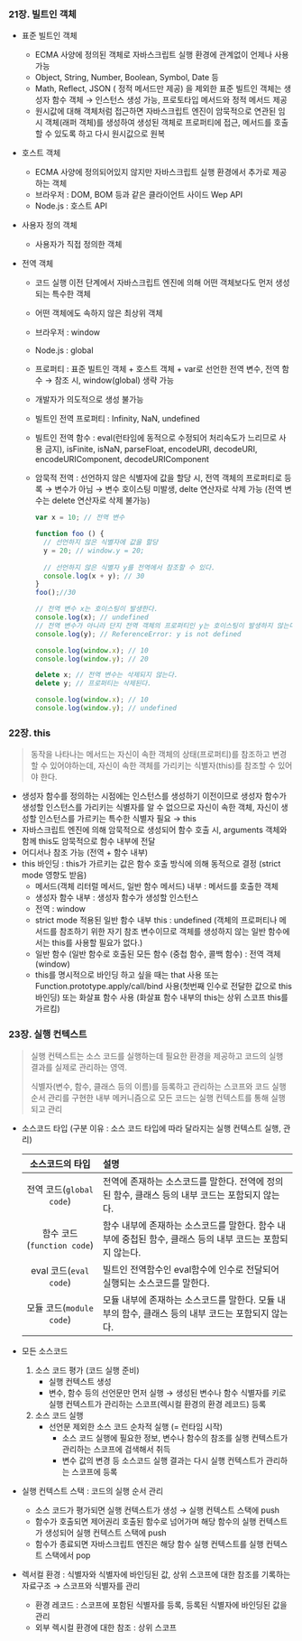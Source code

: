 ### 21장. 빌트인 객체

- 표준 빌트인 객체

  - ECMA 사양에 정의된 객체로 자바스크립트 실행 환경에 관계없이 언제나 사용 가능
  - Object, String, Number, Boolean, Symbol, Date 등
  - Math, Reflect, JSON ( 정적 메서드만 제공) 을 제외한 표준 빌트인 객체는 생성자 함수 객체 &rarr; 인스턴스 생성 가능, 프로토타입 메서드와 정적 메서드 제공
  - 원시값에 대해 객체처럼 접근하면 자바스크립트 엔진이 암묵적으로 연관된 임시 객체(래퍼 객체)를 생성하여 생성된 객체로 프로퍼티에 접근, 메서드를 호출할 수 있도록 하고 다시 원시값으로 원복

- 호스트 객체

  - ECMA 사양에 정의되어있지 않지만 자바스크립트 실행 환경에서 추가로 제공하는 객체
  - 브라우저 : DOM, BOM 등과 같은 클라이언트 사이드 Wep API
  - Node.js : 호스트 API

- 사용자 정의 객체

  - 사용자가 직접 정의한 객체

- 전역 객체

  - 코드 실행 이전 단계에서 자바스크립트 엔진에 의해 어떤 객체보다도 먼저 생성되는 특수한 객체

  - 어떤 객체에도 속하지 않은 최상위 객체

  - 브라우저 : window

  - Node.js : global

  - 프로퍼티 : 표준 빌트인 객체 + 호스트 객체 + var로 선언한 전역 변수, 전역 함수 &rarr; 참조 시, window(global) 생략 가능

  - 개발자가 의도적으로 생성 불가능

  - 빌트인 전역 프로퍼티 : Infinity, NaN, undefined

  - 빌트인 전역 함수 : eval(런타임에 동적으로 수정되어 처리속도가 느리므로 사용 금지), isFinite, isNaN, parseFloat, encodeURI, decodeURI, encodeURIComponent, decodeURIComponent

  - 암묵적 전역 : 선언하지 않은 식별자에 값을 할당 시, 전역 객체의 프로퍼티로 등록 &rarr; 변수가 아님 &rarr; 변수 호이스팅 미발생, delte 연산자로 삭제 가능 (전역 변수는 delete 연산자로 삭제 불가능)

    ```js
    var x = 10; // 전역 변수
    
    function foo () {
      // 선언하지 않은 식별자에 값을 할당
      y = 20; // window.y = 20;
      
      // 선언하지 않은 식별자 y를 전역에서 참조할 수 있다.
      console.log(x + y); // 30
    }
    foo();//30
    
    // 전역 변수 x는 호이스팅이 발생한다.
    console.log(x); // undefined
    // 전역 변수가 아니라 단지 전역 객체의 프로퍼티인 y는 호이스팅이 발생하지 않는다.
    console.log(y); // ReferenceError: y is not defined
    
    console.log(window.x); // 10
    console.log(window.y); // 20
    
    delete x; // 전역 변수는 삭제되지 않는다.
    delete y; // 프로퍼티는 삭제된다.
    
    console.log(window.x); // 10
    console.log(window.y); // undefined
    
    ```

    

### 22장. this

> 동작을 나타나는 메서드는 자신이 속한 객체의 상태(프로퍼티)를 참조하고 변경할 수 있어야하는데, 자신이 속한 객체를 가리키는 식별자(this)를 참조할 수 있어야 한다.

- 생성자 함수를 정의하는 시점에는 인스턴스를 생성하기 이전이므로 생성자 함수가 생성할 인스턴스를 가리키는 식별자를 알 수 없으므로 자신이 속한 객체, 자신이 생성할 인스턴스를 가르키는 특수한 식별자 필요 &rarr; this
- 자바스크립트 엔진에 의해 암묵적으로 생성되어 함수 호출 시, arguments 객체와 함께 this도 암묵적으로 함수 내부에 전달
- 어디서나 참조 가능 (전역 + 함수 내부)
- this 바인딩 : this가 가르키는 값은 함수 호출 방식에 의해 동적으로 결정 (strict mode 영향도 받음)
  - 메서드(객체 리터럴 메서드, 일반 함수 메서드) 내부 : 메서드를 호출한 객체
  - 생성자 함수 내부 : 생성자 함수가 생성할 인스턴스
  - 전역 : window
  - strict mode 적용된 일반 함수 내부 this : undefined (객체의 프로퍼티나 메서드를 참조하기 위한 자기 참조 변수이므로 객체를 생성하지 않는 일반 함수에서는 this를 사용할 필요가 없다.)
  - 일반 함수 (일반 함수로 호출된 모든 함수 (중첩 함수, 콜백 함수) : 전역 객체 (window)
  - this를 명시적으로 바인딩 하고 싶을 때는 that 사용 또는 Function.prototype.apply/call/bind 사용(첫번째 인수로 전달한 값으로 this 바인딩) 또는 화살표 함수 사용 (화살표 함수 내부의 this는 상위 스코프 this를 가르킴)



### 23장. 실행 컨텍스트

> 실행 컨텍스트는 소스 코드를 실행하는데 필요한 환경을 제공하고 코드의 실행 결과를 실제로 관리하는 영역.
>
> 식별자(변수, 함수, 클래스 등의 이름)를 등록하고 관리하는 스코프와 코드 실행 순서 관리를 구현한 내부 메커니즘으로 모든 코드는 실행 컨텍스트를 통해 실행되고 관리

- 소스코드 타입 (구분 이유 : 소스 코드 타입에 따라 달라지는 실행 컨텍스트 실행, 관리)

  |      소스코드의 타입       | 설명                                                         |
  | :------------------------: | :----------------------------------------------------------- |
  |  전역 코드(`global code`)  | 전역에 존재하는 소스코드를 말한다. 전역에 정의된 함수, 클래스 등의 내부 코드는 포함되지 않는다. |
  | 함수 코드(`function code`) | 함수 내부에 존재하는 소스코드를 말한다. 함수 내부에 중첩된 함수, 클래스 등의 내부 코드는 포함되지 않는다. |
  |   eval 코드(`eval code`)   | 빌트인 전역함수인 eval함수에 인수로 전달되어 실행되는 소스코드를 말한다. |
  |  모듈 코드(`module code`)  | 모듈 내부에 존재하는 소스코드를 말한다. 모듈 내부의 함수, 클래스 등의 내부 코드는 포함되지 않는다. |

- 모든 소스코드

  1. 소스 코드 평가 (코드 실행 준비) 
     - 실행 컨텍스트 생성
     - 변수, 함수 등의 선언문만 먼저 실행 &rarr; 생성된 변수나 함수 식별자를 키로 실행 컨텍스트가 관리하는 스코프(렉시컬 환경의 환경 레코드) 등록
  2. 소스 코드 실행
     - 선언문 제외한 소스 코드 순차적 실행 (= 런타임 시작)
       - 소스 코드 실행에 필요한 정보, 변수나 함수의 참조를 실행 컨텍스트가 관리하는 스코프에 검색해서 취득
       - 변수 값의 변경 등 소스코드 실행 결과는 다시 실행 컨텍스트가 관리하는 스코프에 등록

- 실행 컨텍스트 스택 : 코드의 실행 순서 관리
  - 소스 코드가 평가되면 실행 컨텍스트가 생성 &rarr; 실행 컨텍스트 스택에 push
  - 함수가 호출되면 제어권리 호출된 함수로 넘어가며 해당 함수의 실행 컨텍스트가 생성되어 실행 컨텍스트 스택에 push
  - 함수가 종료되면 자바스크립트 엔진은 해당 함수 실행 컨텍스트를 실행 컨텍스트 스택에서 pop
- 렉서컬 환경 : 식별자와 식별자에 바인딩된 값, 상위 스코프에 대한 참조를 기록하는 자료구조 &rarr; 스코프와 식별자를 관리
  - 환경 레코드 : 스코프에 포함된 식별자를 등록, 등록된 식별자에 바인딩된 값을 관리
  - 외부 렉시컬 환경에 대한 참조 : 상위 스코프
